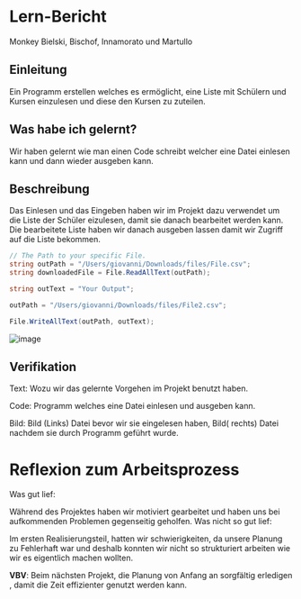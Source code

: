# Lern-Bericht
Monkey Bielski, Bischof, Innamorato und Martullo

## Einleitung

Ein Programm erstellen welches es ermöglicht, eine Liste mit Schülern und Kursen einzulesen und diese den Kursen zu zuteilen.

## Was habe ich gelernt?

Wir haben gelernt wie man einen Code schreibt welcher eine Datei einlesen kann und dann wieder ausgeben kann.

## Beschreibung

Das Einlesen und das Eingeben haben wir im Projekt dazu verwendet um die Liste der Schüler eizulesen, damit sie danach bearbeitet werden kann. Die bearbeitete Liste haben wir danach ausgeben lassen damit wir Zugriff auf die Liste bekommen. 
```csharp
// The Path to your specific File.
string outPath = "/Users/giovanni/Downloads/files/File.csv";
string downloadedFile = File.ReadAllText(outPath);

string outText = "Your Output";

outPath = "/Users/giovanni/Downloads/files/File2.csv";

File.WriteAllText(outPath, outText);
```
![image](https://user-images.githubusercontent.com/111045891/202405809-6e6a94bf-027f-425f-9dde-321858b79dc1.png)


## Verifikation

Text: Wozu wir das gelernte Vorgehen im Projekt benutzt haben.

Code: Programm welches eine Datei einlesen und ausgeben kann.

Bild: Bild (Links) Datei bevor wir sie eingelesen haben, Bild( rechts) Datei nachdem sie durch Programm geführt wurde.

# Reflexion zum Arbeitsprozess
Was gut lief:

Während des Projektes haben wir motiviert gearbeitet und haben uns bei aufkommenden Problemen gegenseitig geholfen.
Was nicht so gut lief:

Im ersten Realisierungsteil, hatten wir schwierigkeiten, da unsere Planung zu Fehlerhaft war und deshalb konnten wir nicht so strukturiert arbeiten wie wir es eigentlich machen wollten.

**VBV**: Beim nächsten Projekt, die Planung von Anfang an sorgfältig erledigen , damit die Zeit effizienter genutzt werden kann.
